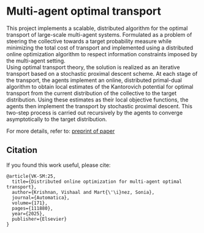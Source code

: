 # Multi-agent optimal transport

This project implements a scalable, distributed algorithm for the optimal transport of large-scale multi-agent systems. 
Formulated as a problem of steering the collective towards a target probability measure while minimizing the total cost of transport
and implemented using a distributed online optimization algorithm to respect information constraints imposed by the multi-agent setting.  
Using optimal transport theory, the solution is realized as an iterative transport based on a stochastic proximal descent scheme. 
At each stage of the transport, the agents implement an online, distributed primal-dual algorithm to obtain local estimates of the Kantorovich potential for optimal transport from
the current distribution of the collective to the target distribution. 
Using these estimates as their local objective functions, the agents then implement the transport by stochastic proximal descent. 
This two-step process is carried out recursively by the agents to converge asymptotically to the target distribution. <br />

For more details, refer to: [preprint of paper](https://arxiv.org/pdf/1804.01572)

## Citation

If you found this work useful, please cite:
```
@article{VK-SM:25,
  title={Distributed online optimization for multi-agent optimal transport},
  author={Krishnan, Vishaal and Mart{\'\i}nez, Sonia},
  journal={Automatica},
  volume={171},
  pages={111880},
  year={2025},
  publisher={Elsevier}
}
```
